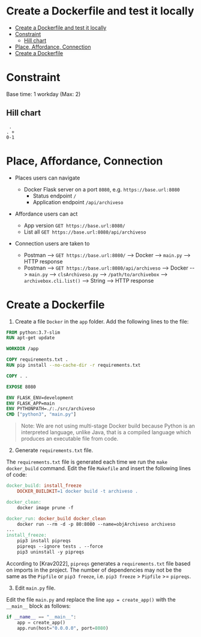 # Create a Dockerfile and test it locally

<!-- TOC -->

- [Create a Dockerfile and test it locally](#create-a-dockerfile-and-test-it-locally)
- [Constraint](#constraint)
    - [Hill chart](#hill-chart)
- [Place, Affordance, Connection](#place-affordance-connection)
- [Create a Dockerfile](#create-a-dockerfile)

<!-- /TOC -->

# Constraint

Base time: 1 workday (Max: 2)

## Hill chart
```
 .
. +
0-1
```

# Place, Affordance, Connection

* Places users can navigate
  * Docker Flask server on a port `8080`, e.g. `https://base.url:8080`
    * Status endpoint `/`
    * Application endpoint `/api/archiveso`
  
* Affordance users can act
  * App version `GET https://base.url:8080/`
  * List all `GET https://base.url:8080/api/archiveso`

* Connection users are taken to
  * Postman --> `GET https://base.url:8080/` --> Docker --> `main.py` --> HTTP response
  * Postman --> `GET https://base.url:8080/api/archiveso` --> Docker --> `main.py` --> `clsArchiveso.py` --> `/path/to/archivebox` --> `archivebox.cli.list()` --> String --> HTTP response

# Create a Dockerfile

1. Create a file `Docker` in the `app` folder. Add the following lines to the file:

```Dockerfile
FROM python:3.7-slim
RUN apt-get update

WORKDIR /app

COPY requirements.txt .
RUN pip install --no-cache-dir -r requirements.txt

COPY . .

EXPOSE 8080

ENV FLASK_ENV=development
ENV FLASK_APP=main
ENV PYTHONPATH=./:./src/archiveso
CMD ["python3", "main.py"]
```

> Note: We are not using multi-stage Docker build because Python is an interpreted language, unlike Java, that is a compiled language which produces an executable file from code.

2. Generate `requirements.txt` file.

The `requirements.txt` file is generated each time we run the `make docker_build` command. Edit the file `Makefile` and insert the following lines of code:

```makefile
docker_build: install_freeze
	DOCKER_BUILDKIT=1 docker build -t archiveso .

docker_clean:
	docker image prune -f

docker_run: docker_build docker_clean
	docker run --rm -d -p 80:8080 --name=objArchiveso archiveso
...
install_freeze:
	pip3 install pipreqs
	pipreqs --ignore tests . --force
	pip3 uninstall -y pipreqs
```

According to [Krav2022], `pipreqs` generates a `requirements.txt` file based on imports in the project. The number of dependencies may not be the same as the `Pipfile` or `pip3 freeze`, i.e. `pip3 freeze` > `Pipfile` >= `pipreqs`.

3. Edit `main.py` file.

Edit the file `main.py` and replace the line `app = create_app()` with the `__main__` block as follows:

```py
if __name__ == "__main__":
    app = create_app()
    app.run(host="0.0.0.0", port=8080)
```